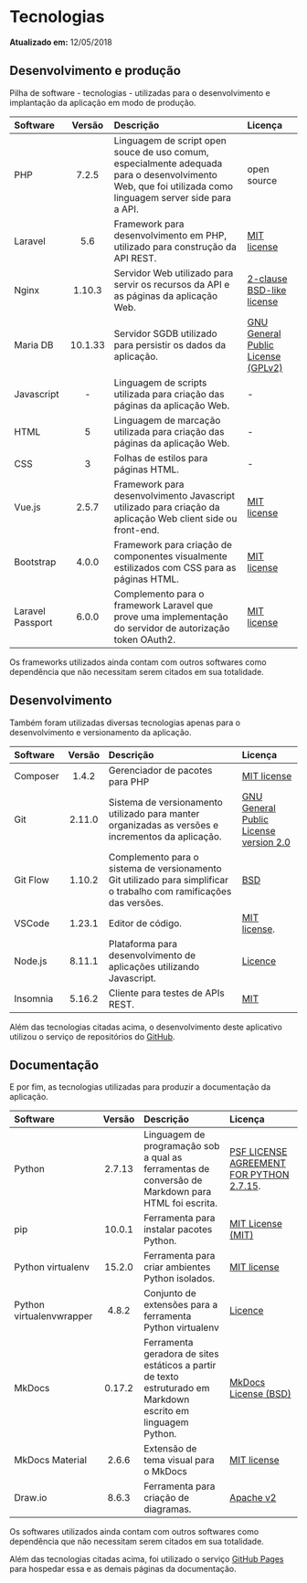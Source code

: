 Tecnologias
===========

**Atualizado em:** 12/05/2018

Desenvolvimento e produção
--------------------------

Pilha de software - tecnologias - utilizadas para o desenvolvimento e implantação da aplicação em modo de produção.

| Software | Versão | Descrição | Licença |
|:----- |:-----:|:----- |:----- |
| PHP | 7.2.5 | Linguagem de script open souce de uso comum, especialmente adequada para o desenvolvimento Web, que foi utilizada como linguagem server side para a API. | open source |
| Laravel | 5.6 | Framework para desenvolvimento em PHP, utilizado para construção da API REST. | [MIT license](https://opensource.org/licenses/MIT) |
| Nginx | 1.10.3 | Servidor Web utilizado para servir os recursos da API e as páginas da aplicação Web. | [2-clause BSD-like license](http://nginx.org/LICENSE) |
| Maria DB | 10.1.33 | Servidor SGDB utilizado para persistir os dados da aplicação. | [GNU General Public License (GPLv2)](https://github.com/MariaDB/server#license) |
| Javascript | - | Linguagem de scripts utilizada para criação das páginas da aplicação Web. | - |
| HTML | 5 | Linguagem de marcação utilizada para criação das páginas da aplicação Web. | - |
| CSS  | 3 | Folhas de estilos para páginas HTML. | - |
| Vue.js | 2.5.7 | Framework para desenvolvimento Javascript utilizado para criação da aplicação Web client side ou front-end. | [MIT license](https://opensource.org/licenses/MIT) |
| Bootstrap | 4.0.0 | Framework para criação de componentes visualmente estilizados com CSS para as páginas HTML. | [MIT license](https://github.com/twbs/bootstrap/blob/master/LICENSE) |
| Laravel Passport | 6.0.0 | Complemento para o framework Laravel que prove uma implementação do servidor de autorização token OAuth2. | [MIT license](https://opensource.org/licenses/MIT) |

Os frameworks utilizados ainda contam com outros softwares como dependência que não necessitam serem citados em sua totalidade.

Desenvolvimento
---------------

Também foram utilizadas diversas tecnologias apenas para o desenvolvimento e versionamento da aplicação.

| Software | Versão | Descrição | Licença |
|:----- |:-----:|:----- |:----- |
| Composer | 1.4.2 | Gerenciador de pacotes para PHP | [MIT license](https://github.com/composer/composer/blob/master/LICENSE) |
| Git | 2.11.0 | Sistema de versionamento utilizado para manter organizadas as versões e incrementos da aplicação. | [GNU General Public License version 2.0](http://opensource.org/licenses/GPL-2.0) |
| Git Flow | 1.10.2 | Complemento para o sistema de versionamento Git utilizado para simplificar o trabalho com ramificações das versões. | [BSD](https://github.com/nvie/gitflow/blob/develop/LICENSE) |
| VSCode | 1.23.1 | Editor de código. | [MIT license](https://github.com/Microsoft/vscode/blob/master/LICENSE.txt). |
| Node.js | 8.11.1 | Plataforma para desenvolvimento de aplicações utilizando Javascript. | [Licence](https://github.com/nodejs/node/blob/master/LICENSE) |
| Insomnia | 5.16.2 | Cliente para testes de APIs REST. | [MIT](https://github.com/getinsomnia/insomnia/blob/develop/LICENSE) |

Além das tecnologias citadas acima, o desenvolvimento deste aplicativo utilizou o serviço de repositórios do [GitHub](https://github.com).

Documentação
------------

E por fim, as tecnologias utilizadas para produzir a documentação da aplicação.

| Software | Versão | Descrição | Licença |
|:----- |:-----:|:----- |:----- |
| Python | 2.7.13 | Linguagem de programação sob a qual as ferramentas de conversão de Markdown para HTML foi escrita. | [PSF LICENSE AGREEMENT FOR PYTHON 2.7.15](https://docs.python.org/2.7/license.html).|
| pip | 10.0.1 | Ferramenta para instalar pacotes Python. | [MIT License (MIT)](https://github.com/pypa/pip/blob/master/LICENSE.txt) |
| Python virtualenv | 15.2.0 | Ferramenta para criar ambientes Python isolados. | [MIT license](https://github.com/pypa/virtualenv/blob/master/LICENSE.txt) |
| Python virtualenvwrapper | 4.8.2 | Conjunto de extensões para a ferramenta Python virtualenv | [Licence](https://virtualenvwrapper.readthedocs.io/en/latest/#license) |
| MkDocs | 0.17.2 | Ferramenta geradora de sites estáticos a partir de texto estruturado em Markdown escrito em linguagem Python. | [MkDocs License (BSD)](http://www.mkdocs.org/about/license/) |
| MkDocs Material | 2.6.6 | Extensão de tema visual para o MkDocs | [MIT license](https://squidfunk.github.io/mkdocs-material/license/) |
| Draw.io | 8.6.3 | Ferramenta para criação de diagramas. | [Apache v2](https://github.com/jgraph/drawio) |

Os softwares utilizados ainda contam com outros softwares como dependência que não necessitam serem citados em sua totalidade.

Além das tecnologias citadas acima, foi utilizado o serviço [GitHub Pages](https://pages.github.com/) para hospedar essa e as demais páginas da documentação. 